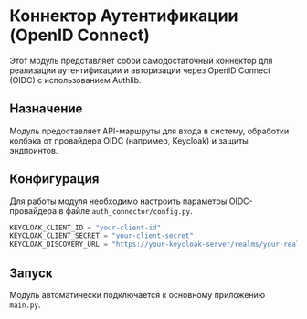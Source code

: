# Коннектор Аутентификации (OpenID Connect)

Этот модуль представляет собой самодостаточный коннектор для реализации аутентификации и авторизации через OpenID Connect (OIDC) с использованием Authlib.

## Назначение

Модуль предоставляет API-маршруты для входа в систему, обработки колбэка от провайдера OIDC (например, Keycloak) и защиты эндпоинтов.

## Конфигурация

Для работы модуля необходимо настроить параметры OIDC-провайдера в файле `auth_connector/config.py`.

```python
KEYCLOAK_CLIENT_ID = "your-client-id"
KEYCLOAK_CLIENT_SECRET = "your-client-secret"
KEYCLOAK_DISCOVERY_URL = "https://your-keycloak-server/realms/your-realm/.well-known/openid-configuration"
```

## Запуск

Модуль автоматически подключается к основному приложению `main.py`.
